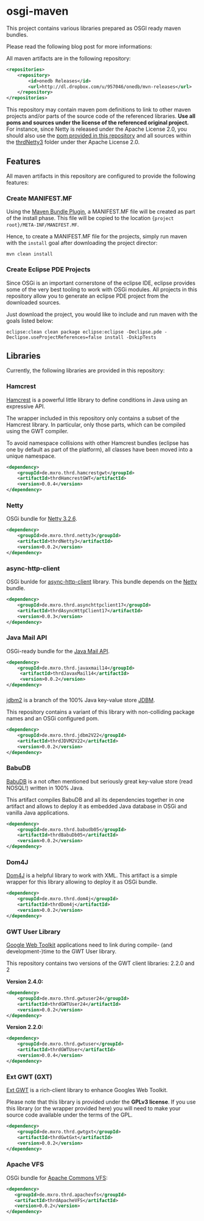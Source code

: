 osgi-maven
==========

This project contains various libraries prepared as OSGI ready maven bundles. 

Please read the following blog post for more informations:


All maven artifacts are in the following repository:

```xml
<repositories>
    <repository>
        <id>onedb Releases</id>
        <url>http://dl.dropbox.com/u/957046/onedb/mvn-releases</url>
    </repository>
</repositories>
```

This repository may contain maven pom definitions to link to other maven projects and/or parts of the source code of the referenced libraries. **Use all poms and sources under the license of the referenced original project.** For instance, since Netty is released
under the Apache License 2.0, you should also use the [pom provided in this repository](https://github.com/mxro/osgi-maven/blob/master/thrdNetty3/pom.xml) 
and all sources within the [thrdNetty3](https://github.com/mxro/osgi-maven/tree/master/thrdNetty3) folder under ther Apache License 2.0.

## Features

All maven artifacts in this repository are configured to provide the following features:

### Create MANIFEST.MF

Using the [Maven Bundle Plugin](http://svn.apache.org/repos/asf/felix/releases/maven-bundle-plugin-2.3.7/doc/site/index.html), 
a MANIFEST.MF file will be created as part of the install phase. This file will be copied to the location `{project root}/META-INF/MANIFEST.MF`.

Hence, to create a MANIFEST.MF file for the projects, simply run maven with the `install` goal after downloading the
project director:

```
mvn clean install
```

### Create Eclipse PDE Projects

Since OSGi is an important cornerstone of the eclipse IDE, eclipse provides some of the very best tooling to work
with OSGi modules. All projects in this repository allow you to generate an eclipse PDE project from the downloaded sources.

Just download the project, you would like to include and run maven with the goals listed below:

```
eclipse:clean clean package eclipse:eclipse -Declipse.pde -Declipse.useProjectReferences=false install -DskipTests 
```

## Libraries

Currently, the following libraries are provided in this repository:

### Hamcrest

[Hamcrest](http://code.google.com/p/hamcrest/) is a powerful little library to define conditions in Java using an expressive API.

The wrapper included in this repository only contains a subset of the Hamcrest library. In particular, only those parts, which can be compiled using the GWT compiler.

To avoid namespace collisions with other Hamcrest bundles (eclipse has one by default as part of the platform), all classes have been moved into a unique namespace.

```xml
<dependency>
    <groupId>de.mxro.thrd.hamcrestgwt</groupId>
    <artifactId>thrdHamcrestGWT</artifactId>
    <version>0.0.4</version>
</dependency>
```

### Netty

OSGi bundle for [Netty 3.2.6](http://www.jboss.org/netty).

```xml
<dependency>
    <groupId>de.mxro.thrd.netty3</groupId>
    <artifactId>thrdNetty3</artifactId>
    <version>0.0.2</version>
</dependency>
```

### async-http-client

OSGi bunlde for [async-http-client](https://github.com/sonatype/async-http-client) library. 
This bundle depends on the [Netty](#netty) bundle.

```xml
<dependency>
    <groupId>de.mxro.thrd.asynchttpclient17</groupId>
    <artifactId>thrdAsyncHttpClient17</artifactId>
    <version>0.0.3</version>
</dependency>
```

### Java Mail API

OSGi-ready bundle for the [Java Mail API](http://javamail.kenai.com/nonav/javadocs/javax/mail/package-summary.html).

```xml
<dependency>
    <groupId>de.mxro.thrd.javaxmail14</groupId>
     <artifactId>thrdJavaxMail14</artifactId>
     <version>0.0.2</version>
</dependency>
```

###

[jdbm2](http://code.google.com/p/jdbm2/) is a branch of the 100% Java key-value store [JDBM](http://jdbm.sourceforge.net/).

This repository contains a variant of this library with non-colliding package names and an OSGi configured pom. 

```xml
<dependency>
	<groupId>de.mxro.thrd.jdbm2V22</groupId>
	<artifactId>thrdJDVM2V22</artifactId>
	<version>0.0.2</version>
</dependency>
```

### BabuDB

[BabuDB](http://code.google.com/p/babudb/) is a not often mentioned but seriously great key-value store (read NOSQL!) written in 100% Java.

This artifact compiles BabuDB and all its dependencies together in one artifact and allows to deploy it as embedded Java database in OSGi and vanilla Java applications.

```xml
<dependency>
    <groupId>de.mxro.thrd.babudb05</groupId>
    <artifactId>thrdBabuDb05</artifactId>
    <version>0.0.2</version>
</dependency>
```

### Dom4J

[Dom4J](http://dom4j.sourceforge.net/) is a helpful library to work with XML. This artifact is a simple wrapper for this library allowing to deploy it as OSGi bundle.

```xml
<dependency>
    <groupId>de.mxro.thrd.dom4j</groupId>
    <artifactId>thrdDom4j</artifactId>
    <version>0.0.2</version>
</dependency>
```

### GWT User Library

[Google Web Toolkit](https://developers.google.com/web-toolkit/) applications need to link during compile- (and development-)time to the GWT User library.

This repository contains two versions of the GWT client libraries: 2.2.0 and 2

**Version 2.4.0:**
```xml
<dependency>
    <groupId>de.mxro.thrd.gwtuser24</groupId>
    <artifactId>thrdGWTUser24</artifactId>
    <version>0.0.2</version>
</dependency>
```

**Version 2.2.0:**
```xml
<dependency>
    <groupId>de.mxro.thrd.gwtuser</groupId>
    <artifactId>thrdGWTUser</artifactId>
    <version>0.0.4</version>
</dependency>
```



### Ext GWT (GXT)

[Ext GWT](http://www.sencha.com/store/gxt/) is a rich-client library to enhance Googles Web Toolkit.

Please note that this library is provided under the **GPLv3 license**. If you use this library (or the wrapper provided here) you will need to make your source code available under the terms of the GPL.

```xml
<dependency>
	<groupId>de.mxro.thrd.gwtgxt</groupId>
	<artifactId>thrdGwtGxt</artifactId>
	<version>0.0.2</version>
</dependency>
```

### Apache VFS

OSGi bundle for [Apache Commons VFS](http://commons.apache.org/vfs/):

```xml
<dependency>
   <groupId>de.mxro.thrd.apachevfs</groupId>
   <artifactId>thrdApacheVFS</artifactId>
   <version>0.0.2</version>
</dependency>
```